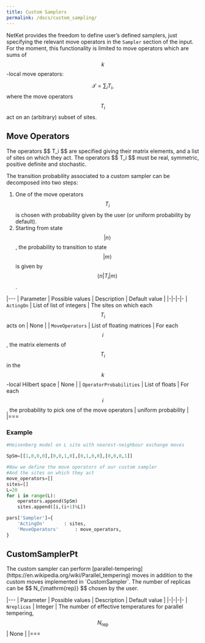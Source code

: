 ```yaml
---
title: Custom Samplers
permalink: /docs/custom_sampling/
---
```

NetKet provides the freedom to define user’s defined samplers, just specifying the relevant move operators in the `Sampler` section of the input. For the moment, this functionality is limited to move operators which are sums of $$k$$-local move operators:

$$
\mathcal{T}= \sum_i T_i,
$$
where the move operators $$ T_i $$ act on an (arbitrary) subset of sites.

<h2 class="bg-primary">Move Operators</h2>
The operators $$ T_i $$ are specified giving their matrix elements, and a list of sites on which they act. The operators $$ T_i $$ must be real, symmetric, positive definite and stochastic.  

The transition probability associated to a custom sampler can be decomposed into two steps:

1. One of the move operators $$ T_i $$ is chosen with probability given by the user (or uniform probability by default).  
2. Starting from state $$ |n\rangle $$, the probability to transition to state $$ |m\rangle $$ is given by $$ \langle n | T_i | m \rangle $$.

|---
| Parameter | Possible values | Description | Default value |
|-|-|-|-
| `ActingOn` | List of list of integers  |  The sites on which each $$ T_i $$ acts on | None |
| `MoveOperators` | List of floating matrices |  For each $$ i $$, the matrix elements of $$ T_i $$ in the $$ k $$-local Hilbert space | None |
| `OperatorProbabilities` | List of floats |  For each $$ i $$, the probability to pick one of the move operators | uniform probability |
|===


### Example
```python
#Heisenberg model on L site with nearest-neighbour exchange moves

SpSm=[[1,0,0,0],[0,0,1,0],[0,1,0,0],[0,0,0,1]]

#Now we define the move operators of our custom sampler
#And the sites on which they act
move_operators=[]
sites=[]
L=20
for i in range(L):
    operators.append(SpSm)
    sites.append([i,(i+1)%L])

pars['Sampler']={
    'ActingOn'       : sites,
    'MoveOperators'      : move_operators,
}
```

<h2 class="bg-primary">CustomSamplerPt</h2>
The custom sampler can perform [parallel-tempering](https://en.wikipedia.org/wiki/Parallel_tempering) moves in addition to the custom moves implemented in `CustomSampler`. The number of replicas can be $$ N_{\mathrm{rep}} $$ chosen by the user.

|---
| Parameter | Possible values | Description | Default value |
|-|-|-|-
| `Nreplicas` | Integer |  The number of effective temperatures for parallel tempering, $$ N_{\mathrm{rep}} $$ | None |
|===
